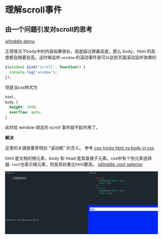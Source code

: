 # 理解scroll事件

## 由一个问题引发对scroll的思考

[jsfinddle demo](https://jsfiddle.net/bmxklyzj/f4bo4yxy/)

正常情况下body中的内容如果很长，高度超过屏幕高度，那么 body、html 的高度都会随着变高。这时候监听 `window` 的滚动事件是可以达到页面滚动监听效果的

```js
$(window).bind('scroll', function() {
  console.log('window');
});
```

但是当css样式为

```css
html,
body {
  height: 100%;
  overflow: auto;
}
```

此时给 window 绑定的 scroll 事件就不起作用了。

**解决**

这里的关键是要弄明白 “滚动框” 的含义。 参考 [css-tricks html vs body in css](https://css-tricks.com/html-vs-body-in-css/)

>

html 是文档的根元素，body 和 head 是其直接子元素。css中有个伪元素选择器`:root`也表示根元素，但是其权重比html要高。 [jsfinddle :root selector](https://jsfiddle.net/bmxklyzj/hmmy9n7s/)

![](https://github.com/bmxklYzj/demo-exercise/raw/master/markdownImage/2018/root-selector.png
)